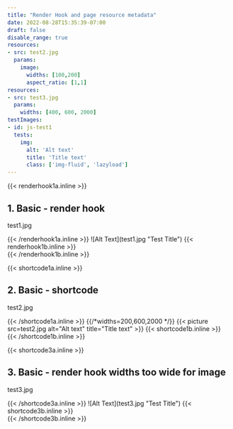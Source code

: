 ```yaml
---
title: "Render Hook and page resource metadata"
date: 2022-08-28T15:35:39-07:00
draft: false
disable_range: true
resources:
- src: test2.jpg
  params: 
    image:
      widths: [100,200]
      aspect_ratio: [1,1]
resources:
- src: test3.jpg
  params: 
    widths: [400, 600, 2000]
testImages:
- id: js-test1
  tests:
    img:
      alt: 'Alt text'
      title: 'Title text'
      class: ['img-fluid', 'lazyload']
--- 
```

{{< renderhook1a.inline >}}
<div class="col-md-6 render-hook-test" id="js-test1">
  <h2>1. Basic - render hook</h2>
  <p>test1.jpg</p>
{{< /renderhook1a.inline >}}
![Alt Text](test1.jpg "Test Title")
{{< renderhook1b.inline >}}
<div id="js-test1-results"></div>
</div>
{{< /renderhook1b.inline >}}

{{< shortcode1a.inline >}}
<div class="col-md-6 render-hook-test" id="js-test2">
  <h2>2. Basic - shortcode</h2>
  <p>test2.jpg</p>
{{< /shortcode1a.inline >}}
{{/*widths=200,600,2000 */}}
{{< picture src=test2.jpg alt="Alt text" title="Title text"  >}}
{{< shortcode1b.inline >}}
<div id="js-test2-results"></div>
</div>
{{< /shortcode1b.inline >}}

{{< shortcode3a.inline >}}
<div class="col-md-6 render-hook-test" id="js-test3">
  <h2>3. Basic - render hook widths too wide for image</h2>
  <p>test3.jpg</p>
{{< /shortcode3a.inline >}}
![Alt Text](test3.jpg "Test Title")
{{< shortcode3b.inline >}}
<div id="js-test3-results"></div>
</div>
{{< /shortcode3b.inline >}}
